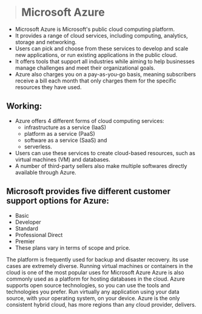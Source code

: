 > # **Microsoft Azure**


- Microsoft Azure is Microsoft's public cloud computing platform. 
- It provides a range of cloud services, including computing, analytics, storage and networking. 
- Users can pick and choose from these services to develop and scale new applications, or run existing applications in the public cloud.
- It offers tools that support all industries while aiming to help businesses manage challenges and meet their organizational goals. 
- Azure also charges you on a pay-as-you-go basis, meaning subscribers receive a bill each month that only charges them for the specific resources they have used.

## Working:

- Azure offers 4 different forms of cloud computing services:
  - infrastructure as a service (IaaS)
  - platform as a service (PaaS)
  - software as a service (SaaS) and 
  - serverless.
- Users can use these services to create cloud-based resources, such as virtual machines (VM) and databases.  
- A number of third-party sellers also make multiple softwares directly available through Azure.
  
  
## Microsoft provides five different customer support options for Azure:

- Basic
- Developer
- Standard
- Professional Direct
- Premier 
- These plans vary in terms of scope and price.




The platform is frequently used for backup and disaster recovery.
its use cases are extremely diverse.
Running virtual machines or containers in the cloud is one of the most popular uses for Microsoft Azure
Azure is also commonly used as a platform for hosting databases in the cloud.
Azure supports open source technologies, so you can use the tools and technologies you prefer. 
Run virtually any application using your data source, with your operating system, on your device. 
Azure is the only consistent hybrid cloud, has more regions than any cloud provider, delivers.















